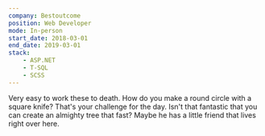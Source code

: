 ```yaml
---
company: Bestoutcome
position: Web Developer
mode: In-person
start_date: 2018-03-01
end_date: 2019-03-01
stack:
    - ASP.NET
    - T-SQL
    - SCSS
---
```

Very easy to work these to death. How do you make a round circle with a square knife? That's your challenge for the day. Isn't that fantastic that you can create an almighty tree that fast? Maybe he has a little friend that lives right over here.